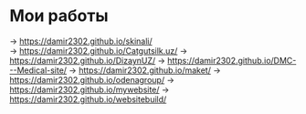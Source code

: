 # Мои работы
-> https://damir2302.github.io/skinali/ <br />
-> https://damir2302.github.io/Catgutsilk.uz/
-> https://damir2302.github.io/DizaynUZ/
-> https://damir2302.github.io/DMC---Medical-site/
-> https://damir2302.github.io/maket/
-> https://damir2302.github.io/odenagroup/
-> https://damir2302.github.io/mywebsite/
-> https://damir2302.github.io/websitebuild/
